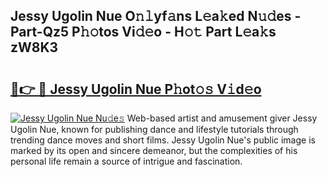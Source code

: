 ## Jessy Ugolin Nue O𝚗𝚕yf𝚊ns L𝚎a𝚔ed N𝚞𝚍es - Part-Qz5 P𝚑𝚘tos Vi𝚍𝚎o - H𝚘𝚝 Part L𝚎a𝚔s zW8K3

# <h2><a href="http://kfexvp.oniu.top/?m=Jessy+Ugolin+Nue">🔗👉 🔴 Jessy Ugolin Nue P𝚑ot𝚘𝚜 V𝚒d𝚎o</a></h2>

[![Jessy Ugolin Nue Nu𝚍e𝚜](https://i.imgur.com/0qMVB7G.gif)](http://kfexvp.oniu.top/?m=Jessy+Ugolin+Nue)
Web-based artist and amusement giver Jessy Ugolin Nue, known for publishing dance and lifestyle tutorials through trending dance moves and short films. Jessy Ugolin Nue's public image is marked by its open and sincere demeanor, but the complexities of his personal life remain a source of intrigue and fascination.  
